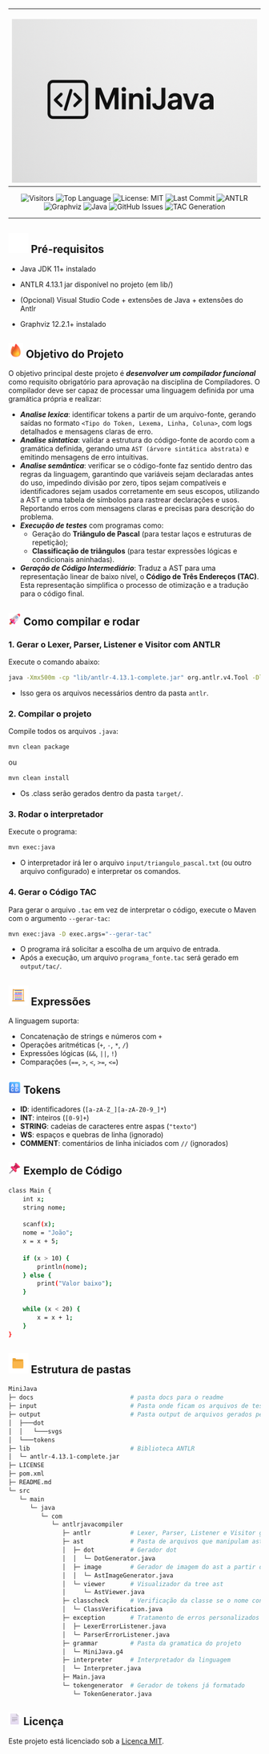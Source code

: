 <br>

<table align="center">
  <tr>
    <td align="center" style="padding-top: 20px;">
      <img src="docs/images/banner_minijava.png" alt="MiniJava banner" width="700" height="auto" />
    </td>
  </tr>
</table>

<p align="center">
  <img src="https://visitor-badge.laobi.icu/badge?page_id=DiogoAug16.MiniJava" alt="Visitors" />
  <img src="https://img.shields.io/github/languages/top/DiogoAug16/MiniJava?color=blue&logo=java" alt="Top Language" />
  <img src="https://img.shields.io/badge/License-MIT-blue.svg" alt="License: MIT" />
  <img src="https://img.shields.io/github/last-commit/DiogoAug16/MiniJava?color=brightgreen" alt="Last Commit" />
  <img src="https://img.shields.io/badge/ANTLR-4.13.1-ff69b4?logo=antlr" alt="ANTLR" />
  <img src="https://img.shields.io/badge/Graphviz-12.2.1-8A2BE2?logo=graphviz" alt="Graphviz" />
  <img src="https://img.shields.io/badge/Java-11%2B-blue?logo=java" alt="Java" />
  <img src="https://img.shields.io/github/issues/DiogoAug16/MiniJava?color=orange" alt="GitHub Issues" />
  <img src="https://img.shields.io/badge/Gera-Código_de_Três_Endereços-orange" alt="TAC Generation" />
</p>


---

## <img src="docs/images/Package2.gif" alt="Package" width="40" height="auto" /> Pré-requisitos

- Java JDK 11+ instalado

- ANTLR 4.13.1 jar disponível no projeto (em lib/)

- (Opcional) Visual Studio Code + extensões de Java + extensões do Antlr

- Graphviz 12.2.1+ instalado

## <img src="docs/images/Flame.png" alt="Lightning" height="30" /> Objetivo do Projeto

O objetivo principal deste projeto é ***desenvolver um compilador funcional*** como requisito obrigatório para aprovação na disciplina de Compiladores. O compilador deve ser capaz de processar uma linguagem definida por uma gramática própria e realizar:

- ***Analise lexica***: identificar tokens a partir de um arquivo-fonte, gerando saídas no formato `<Tipo do Token, Lexema, Linha, Coluna>`, com logs detalhados e mensagens claras de erro.
- ***Analise sintatica***: validar a estrutura do código-fonte de acordo com a gramática definida, gerando uma `AST (árvore sintática abstrata)` e emitindo mensagens de erro intuitivas.
- ***Analise semântica***: verificar se o código-fonte faz sentido dentro das regras da linguagem, garantindo que variáveis sejam declaradas antes do uso, impedindo divisão por zero, tipos sejam compatíveis e identificadores sejam usados corretamente em seus escopos, utilizando a AST e uma tabela de símbolos para rastrear declarações e usos. Reportando erros com mensagens claras e precisas para descrição do problema.
- ***Execução de testes*** com programas como:
    - Geração do **Triângulo de Pascal** (para testar laços e estruturas de repetição);
    - **Classificação de triângulos** (para testar expressões lógicas e condicionais aninhadas).
- ***Geração de Código Intermediário***: Traduz a AST para uma representação linear de baixo nível, o **Código de Três Endereços (TAC)**. Esta representação simplifica o processo de otimização e a tradução para o código final.

## <img src="docs/images/Rocket.png" alt="Rocket" width="25" height="25" /> Como compilar e rodar

### 1. Gerar o Lexer, Parser, Listener e Visitor com ANTLR

Execute o comando abaixo:

```bash
java -Xmx500m -cp "lib/antlr-4.13.1-complete.jar" org.antlr.v4.Tool -Dlanguage=Java -visitor -o src/main/java/com/minijava/antlr src/main/java/com/minijava/grammar/MiniJava.g4
```

- Isso gera os arquivos necessários dentro da pasta `antlr`.

### 2. Compilar o projeto

Compile todos os arquivos `.java`:

```bash
mvn clean package
```
ou
```bash
mvn clean install
```

- Os .class serão gerados dentro da pasta `target/`.

### 3. Rodar o interpretador

Execute o programa:

```bash
mvn exec:java
```

- O interpretador irá ler o arquivo `input/triangulo_pascal.txt` (ou outro arquivo configurado) e interpretar os comandos.

### 4. Gerar o Código TAC

Para gerar o arquivo `.tac` em vez de interpretar o código, execute o Maven com o argumento `--gerar-tac`:

```bash
mvn exec:java -D exec.args="--gerar-tac"
```
- O programa irá solicitar a escolha de um arquivo de entrada.
- Após a execução, um arquivo `programa_fonte.tac` será gerado em `output/tac/`.

## <img src="docs/images/Abacus2.gif" alt="Abacus" width="40" height="auto" /> Expressões

A linguagem suporta:

- Concatenação de strings e números com `+`
- Operações aritméticas (`+`, `-`, `*`, `/`)
- Expressões lógicas (`&&`, `||`, `!`)
- Comparações (`==`, `>`, `<`, `>=`, `<=`)

## <img src="docs/images/Input Latin Uppercase.png" alt="Input Latin Uppercase" width="25" height="25" /> Tokens

- **ID**: identificadores (`[a-zA-Z_][a-zA-Z0-9_]*`)
- **INT**: inteiros (`[0-9]+`)
- **STRING**: cadeias de caracteres entre aspas (`"texto"`)
- **WS**: espaços e quebras de linha (ignorado)
- **COMMENT**: comentários de linha iniciados com `//` (ignorados)

## <img src="docs/images/Pushpin.png" alt="Pushpin" width="25" height="25" /> Exemplo de Código

```bash
class Main {
    int x;
    string nome;

    scanf(x);
    nome = "João";
    x = x + 5;

    if (x > 10) {
        println(nome);
    } else {
        print("Valor baixo");
    }

    while (x < 20) {
        x = x + 1;
    }
}
```

## <img src="docs/images/File Folder2.gif" alt="File Folder" width="40" height="auto" /> Estrutura de pastas

```bash
MiniJava
├─ docs                           # pasta docs para o readme
├─ input                          # Pasta onde ficam os arquivos de teste para rodar o programa
├─ output                         # Pasta output de arquivos gerados pelo programa como tokens, dots e imagens.     
│  ├───dot
│  │   └───svgs
│  └───tokens
├─ lib                            # Biblioteca ANTLR
│  └─ antlr-4.13.1-complete.jar
├─ LICENSE
├─ pom.xml
├─ README.md
└─ src
   └─ main
      └─ java
         └─ com
            └─ antlrjavacompiler
               ├─ antlr           # Lexer, Parser, Listener e Visitor gerados
               ├─ ast             # Pasta de arquivos que manipulam ast
               │  ├─ dot          # Gerador dot
               │  │  └─ DotGenerator.java
               │  ├─ image        # Gerador de imagem do ast a partir do dot
               │  │  └─ AstImageGenerator.java
               │  └─ viewer       # Visualizador da tree ast 
               │     └─ AstViewer.java
               ├─ classcheck      # Verificação da classe se o nome condiz com o nome do arquivo
               │  └─ ClassVerification.java
               ├─ exception       # Tratamento de erros personalizados
               │  ├─ LexerErrorListener.java
               │  └─ ParserErrorListener.java
               ├─ grammar         # Pasta da gramatica do projeto
               │  └─ MiniJava.g4
               ├─ interpreter     # Interpretador da linguagem
               │  └─ Interpreter.java
               ├─ Main.java
               └─ tokengenerator  # Gerador de tokens já formatado
                  └─ TokenGenerator.java

```
## <img src="docs/images/page_facing_up_3d.png" alt="File Folder" width="25" height="25" /> Licença

Este projeto está licenciado sob a [Licença MIT](LICENSE).
